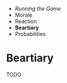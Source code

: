 
<!-- .margin.compass -->
* _Running the Game_
* Morale
* Reaction
* **Beartiary**
* Probabilities


# Beartiary

TODO

